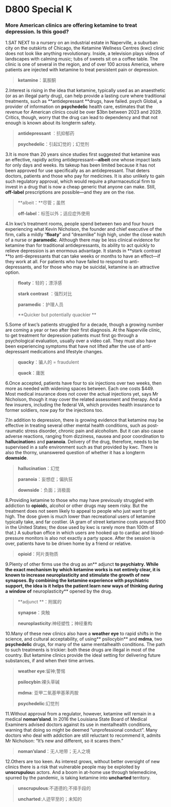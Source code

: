 # D800 Special K
### **More American clinics are offering ketamine to treat depression. Is this good?**
1.SAT NEXT to a nursery on an industrial estate in Naperville, a suburban city on the outskirts of Chicago, the Ketamine Wellness Centres (kwc) clinic does not look like anything revolutionary. Inside, a television plays videos of landscapes with calming music; tubs of sweets sit on a coffee table. The clinic is one of several in the region, and of over 100 across America, where patients are injected with ketamine to treat persistent pain or depression.

> **ketamine**：氯胺酮
 > 

2.Interest is rising in the idea that ketamine, typically used as an anaesthetic (or as an illegal party drug), can help provide a lasting cure where traditional treatments, such as **antidepressant **drugs, have failed. psych Global, a provider of information on **psychedelic** health care, estimates that the revenue for American clinics could be over $3bn between 2023 and 2029. Critics, though, worry that the drug can lead to dependency and that not enough is known about its long­term safety.

> **antidepressant** ：抗抑郁药
 > 
> **psychedelic**：引起幻觉的；幻觉剂
 > 

3.It is more than 20 years since studies first suggested that ketamine was an effective, rapidly acting antidepressant—**albeit** one whose impact lasts for only days and weeks. Its take­up has been limited because it has not been approved for use specifically as an antidepressant. That deters doctors, patients and those who pay for medicines. It is also unlikely to gain such regulatory approval, which would require a pharmaceutical firm to invest in a drug that is now a cheap generic that anyone can make. Still, **off-­label** prescriptions are possible—and they are on the rise.

> **albeit：**尽管；虽然
 > 
> **off-­label**：标签以外；适应症外使用
 > 

4.In kwc’s treatment rooms, people spend between two and four hours experiencing what Kevin Nicholson, the founder and chief executive of the firm, calls a mildly  “**floaty**” and “dreamlike” high high, under the close watch of a nurse or **paramedic**. Although there may be less clinical evidence for ketamine than for traditional antidepressants, its ability to act quickly to relieve depression is an enormous advantage. It stands in **stark contrast **to anti-depressants that can take weeks or months to have an effect—if they work at all. For patients who have failed to respond to anti-depressants, and for those who may be suicidal, ketamine is an attractive option.

> **floaty**：轻的；漂浮感
 > 
> **stark contrast** ：强烈对比
 > 
> **paramedic**：护理人员
 > 
> **Quicker but potentially quackier  **
 > 

5.Some of kwc’s patients struggled for a decade, though a growing number are coming a year or two after their first diagnosis. At the Naperville clinic, to get treatment for depression patients must first go through a psychological evaluation, usually over a video call. They must also have been experiencing symptoms that have not lifted after the use of anti-depressant medications and lifestyle changes.

> **quacky**：骗人的 = fraudulent
 > 
> **quack**：庸医
 > 

6.Once accepted, patients have four to six injections over two weeks, then more as needed with widening spaces between. Each one costs $449. Most medical insurance does not cover the actual injections yet, says Mr Nicholson, though it may cover the related assessment and therapy. And a few insurers, including the federal  VA, which provides health insurance to former soldiers, now pay for the injections too.

7.In addition to depression, there is growing evidence that ketamine may be effective in treating several other mental health conditions, such as post­raumatic stress disorder, chronic pain and alcoholism. But it can also cause adverse reactions, ranging from dizziness, nausea and poor coordination to **hallucination**s and **paranoia**. Delivery of the drug, therefore, needs to be supervised in a safe environment such as that provided by kwc. There is also the thorny, unanswered question of whether it has a long­term **downside**.

> **hallucination**：幻觉
 > 
> **paranoia**：妄想症；偏执狂
 > 
> **downside**：负面；消极面
 > 

8.Providing ketamine to those who may have previously struggled with addiction to **opioid**s, alcohol or other drugs may seem risky. But the treatment does not seem likely to appeal to people who just want to get high. The dose given is much lower than recreational users of ketamine typically take, and far costlier. (A gram of street ketamine costs around $100 in the United States; the dose used by kwc is rarely more than 100th of that.) A suburban of­fice in which users are hooked up to cardiac and blood­pressure monitors is also not exactly a party space. After the session is over, patients have to be driven home by a friend or relative.

> **opioid**：阿片类物质
 > 

9.Plenty of other firms use the drug as an** adjunct **to psychiatry. While the exact mechanism by which ketamine works is not entirely clear, it is known to increase neuroplasticity and stimulate the growth of new **synapse**s. By combining the ketamine experience with psychiatric support, the idea is it helps the patient learn new ways of thinking during a window of** neuroplasticity** opened by the drug.

> **adjunct **：附属的
 > 
> **synapse**：突触
 > 
> **neuroplasticity**:神经塑性；神经重构
 > 

10.Many of these new clinics also have a **weather eye** to rapid shifts in the science, and cultural acceptability, of using** psilocybin** and **mdma**, two **psychedelic** drugs, for many of the same mental­health conditions. The path to such treatments is trickier: both these drugs are illegal in most of the country. But ketamine clinics provide the ideal setting for delivering future substances, if and when their time arrives.

> **weather eye**:留神;警惕
 > 
> **psilocybin**:裸头草碱
 > 
> **mdma**: 亚甲二氧基甲基苯丙胺
 > 
> **psychedelic**:幻觉剂
 > 

11.Without approval from a regulator, however, ketamine will remain in a medical **no­man’s­land**. In 2016 the Louisiana State Board of Medical Examiners advised doctors against its use in mental­health conditions, warning that doing so might be deemed “unprofessional conduct”. Many doctors who deal with addiction are still reluctant to recommend it, admits Mr Nicholson: “It’s new and different, so it scares them.”

> **no­man’s­land**：无人地带；无人之境
 > 

12.Others are too keen. As interest grows, without better oversight of new clinics there is a risk that vulnerable people may be exploited by **unscrupulou**s actors. And a boom in at­-home use through telemedicine, spurred by the pandemic, is taking ketamine into **uncharted** territory.

> **unscrupulous**:不道德的;不择手段的
 > 
> **uncharted**:人迹罕至的；未知的
 > 

